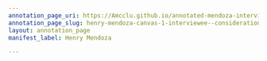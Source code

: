```yaml
---
annotation_page_uri: https://Amcclu.github.io/annotated-mendoza-interview/annotations/henry-mendoza-canvas-1-interviewee--consideration--gesturing--relating-firsthand-experience.json
annotation_page_slug: henry-mendoza-canvas-1-interviewee--consideration--gesturing--relating-firsthand-experience
layout: annotation_page
manifest_label: Henry Mendoza

---
```

